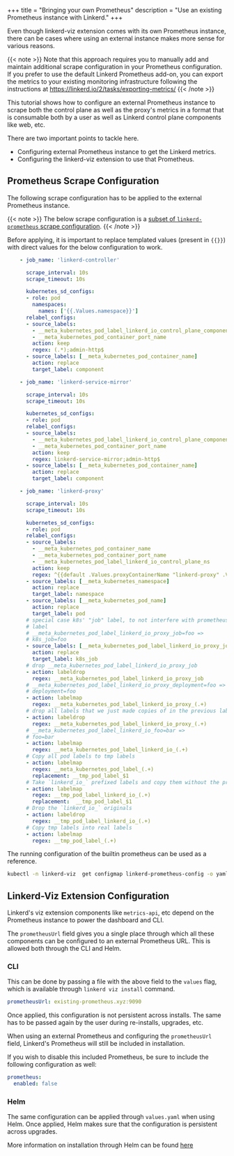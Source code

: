 +++
title = "Bringing your own Prometheus"
description = "Use an existing Prometheus instance with Linkerd."
+++

Even though linkerd-viz extension comes with its own Prometheus instance, there can be cases
where using an external instance makes more sense for various reasons.

{{< note >}}
Note that this approach requires you to manually add and maintain additional
scrape configuration in your Prometheus configuration.
If you prefer to use the default Linkerd Prometheus add-on,
you can export the metrics to your existing monitoring infrastructure
following the instructions at <https://linkerd.io/2/tasks/exporting-metrics/>
{{< /note >}}

This tutorial shows how to configure an external Prometheus instance to scrape both
the control plane as well as the proxy's metrics in a format that is consumable
both by a user as well as Linkerd control plane components like web, etc.

There are two important points to tackle here.

- Configuring external Prometheus instance to get the Linkerd metrics.
- Configuring the linkerd-viz extension to use that Prometheus.

## Prometheus Scrape Configuration

The following scrape configuration has to be applied to the external
Prometheus instance.

{{< note >}}
The below scrape configuration is a [subset of `linkerd-prometheus` scrape configuration](https://github.com/linkerd/linkerd2/blob/a1be60aea183efe12adba8c97fadcdb95cdcbd36/charts/add-ons/prometheus/templates/prometheus.yaml#L69-L147).
{{< /note >}}

Before applying, it is important to replace templated values (present in `{{}}`)
with direct values for the below configuration to work.

```yaml
    - job_name: 'linkerd-controller'

      scrape_interval: 10s
      scrape_timeout: 10s

      kubernetes_sd_configs:
      - role: pod
        namespaces:
          names: ['{{.Values.namespace}}']
      relabel_configs:
      - source_labels:
        - __meta_kubernetes_pod_label_linkerd_io_control_plane_component
        - __meta_kubernetes_pod_container_port_name
        action: keep
        regex: (.*);admin-http$
      - source_labels: [__meta_kubernetes_pod_container_name]
        action: replace
        target_label: component

    - job_name: 'linkerd-service-mirror'

      scrape_interval: 10s
      scrape_timeout: 10s

      kubernetes_sd_configs:
      - role: pod
      relabel_configs:
      - source_labels:
        - __meta_kubernetes_pod_label_linkerd_io_control_plane_component
        - __meta_kubernetes_pod_container_port_name
        action: keep
        regex: linkerd-service-mirror;admin-http$
      - source_labels: [__meta_kubernetes_pod_container_name]
        action: replace
        target_label: component

    - job_name: 'linkerd-proxy'

      scrape_interval: 10s
      scrape_timeout: 10s

      kubernetes_sd_configs:
      - role: pod
      relabel_configs:
      - source_labels:
        - __meta_kubernetes_pod_container_name
        - __meta_kubernetes_pod_container_port_name
        - __meta_kubernetes_pod_label_linkerd_io_control_plane_ns
        action: keep
        regex: ^{{default .Values.proxyContainerName "linkerd-proxy" .Values.proxyContainerName}};linkerd-admin;{{.Values.namespace}}$
      - source_labels: [__meta_kubernetes_namespace]
        action: replace
        target_label: namespace
      - source_labels: [__meta_kubernetes_pod_name]
        action: replace
        target_label: pod
      # special case k8s' "job" label, to not interfere with prometheus' "job"
      # label
      # __meta_kubernetes_pod_label_linkerd_io_proxy_job=foo =>
      # k8s_job=foo
      - source_labels: [__meta_kubernetes_pod_label_linkerd_io_proxy_job]
        action: replace
        target_label: k8s_job
      # drop __meta_kubernetes_pod_label_linkerd_io_proxy_job
      - action: labeldrop
        regex: __meta_kubernetes_pod_label_linkerd_io_proxy_job
      # __meta_kubernetes_pod_label_linkerd_io_proxy_deployment=foo =>
      # deployment=foo
      - action: labelmap
        regex: __meta_kubernetes_pod_label_linkerd_io_proxy_(.+)
      # drop all labels that we just made copies of in the previous labelmap
      - action: labeldrop
        regex: __meta_kubernetes_pod_label_linkerd_io_proxy_(.+)
      # __meta_kubernetes_pod_label_linkerd_io_foo=bar =>
      # foo=bar
      - action: labelmap
        regex: __meta_kubernetes_pod_label_linkerd_io_(.+)
      # Copy all pod labels to tmp labels
      - action: labelmap
        regex: __meta_kubernetes_pod_label_(.+)
        replacement: __tmp_pod_label_$1
      # Take `linkerd_io_` prefixed labels and copy them without the prefix
      - action: labelmap
        regex: __tmp_pod_label_linkerd_io_(.+)
        replacement:  __tmp_pod_label_$1
      # Drop the `linkerd_io_` originals
      - action: labeldrop
        regex: __tmp_pod_label_linkerd_io_(.+)
      # Copy tmp labels into real labels
      - action: labelmap
        regex: __tmp_pod_label_(.+)
```

The running configuration of the builtin prometheus can be used as a reference.

```bash
kubectl -n linkerd-viz  get configmap linkerd-prometheus-config -o yaml
```

## Linkerd-Viz Extension Configuration

Linkerd's viz extension components like `metrics-api`, etc depend
on the Prometheus instance to power the dashboard and CLI.

The `prometheusUrl` field gives you a single place through
which all these components can be configured to an external Prometheus URL.
This is allowed both through the CLI and Helm.

### CLI

This can be done by passing a file with the above field to the `values` flag,
which is available through `linkerd viz install` command.

```yaml
prometheusUrl: existing-prometheus.xyz:9090
```

Once applied, this configuration is not persistent across installs.
The same has to be passed again by the user during re-installs, upgrades, etc.

When using an external Prometheus and configuring the `prometheusUrl`
field, Linkerd's Prometheus will still be included in installation.

If you wish to disable this included Prometheus, be sure to include the
following configuration as well:

```yaml
prometheus:
  enabled: false
```

### Helm

The same configuration can be applied through `values.yaml` when using Helm.
Once applied, Helm makes sure that the configuration is
persistent across upgrades.

More information on installation through Helm can be found
[here](https://linkerd.io/2/tasks/install-helm/index.html)
